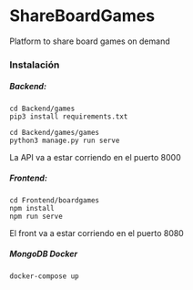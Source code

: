 # ShareBoardGames
Platform to share board games on demand

### Instalación

##### Backend:
```
cd Backend/games
pip3 install requirements.txt

cd Backend/games/games
python3 manage.py run serve
```
La API va a estar corriendo en el puerto 8000

##### Frontend:
```
cd Frontend/boardgames
npm install
npm run serve
```
El front va a estar corriendo en el puerto 8080

##### MongoDB Docker

```
docker-compose up
```
